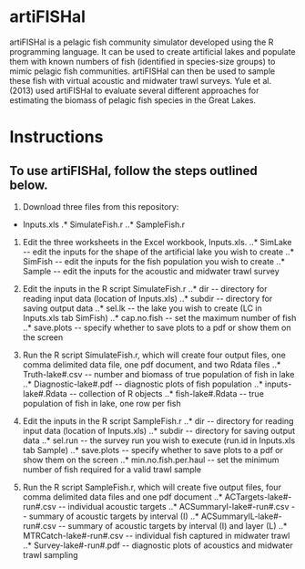 artiFISHal
==========

artiFISHal is a pelagic fish community simulator developed using the R programming language. It can be used to create artificial lakes and populate them with known numbers of fish (identified in species-size groups) to mimic pelagic fish communities. artiFISHal can then be used to sample these fish with virtual acoustic and midwater trawl surveys. Yule et al. (2013) used artiFISHal to evaluate several different approaches for estimating the biomass of pelagic fish species in the Great Lakes.

# Instructions 

## To use artiFISHal, follow the steps outlined below.

1. Download three files from this repository:
* Inputs.xls
.* SimulateFish.r
..* SampleFish.r

1. Edit the three worksheets in the Excel workbook, Inputs.xls.
..* SimLake -- edit the inputs for the shape of the artificial lake you wish to create
..* SimFish -- edit the inputs for the fish population you wish to create
..* Sample -- edit the inputs for the acoustic and midwater trawl survey

1. Edit the inputs in the R script SimulateFish.r
..* dir -- directory for reading input data (location of Inputs.xls)
..* subdir -- directory for saving output data
..* sel.lk -- the lake you wish to create (LC in Inputs.xls tab SimFish)
..* cap.no.fish -- set the maximum number of fish
..* save.plots -- specify whether to save plots to a pdf or show them on the screen

1. Run the R script SimulateFish.r, which will create four output files, one comma delimited data file, one pdf document, and two Rdata files
..* Truth-lake#.csv -- number and biomass of true population of fish in lake
..* Diagnostic-lake#.pdf -- diagnostic plots of fish population
..* inputs-lake#.Rdata -- collection of R objects
..* fish-lake#.Rdata -- true population of fish in lake, one row per fish

1. Edit the inputs in the R script SampleFish.r
..* dir -- directory for reading input data (location of Inputs.xls)
..* subdir -- directory for saving output data
..* sel.run -- the survey run you wish to execute (run.id in Inputs.xls tab Sample)
..* save.plots -- specify whether to save plots to a pdf or show them on the screen
..* min.no.fish.per.haul -- set the minimum number of fish required for a valid trawl sample

1. Run the R script SampleFish.r, which will create five output files, four comma delimited data files and one pdf document
..* ACTargets-lake#-run#.csv -- individual acoustic targets
..* ACSummaryI-lake#-run#.csv -- summary of acoustic targets by interval (I)
..* ACSummaryIL-lake#-run#.csv -- summary of acoustic targets by interval (I) and layer (L)
..* MTRCatch-lake#-run#.csv -- individual fish captured in midwater trawl
..* Survey-lake#-run#.pdf -- diagnostic plots of acoustics and midwater trawl sampling
